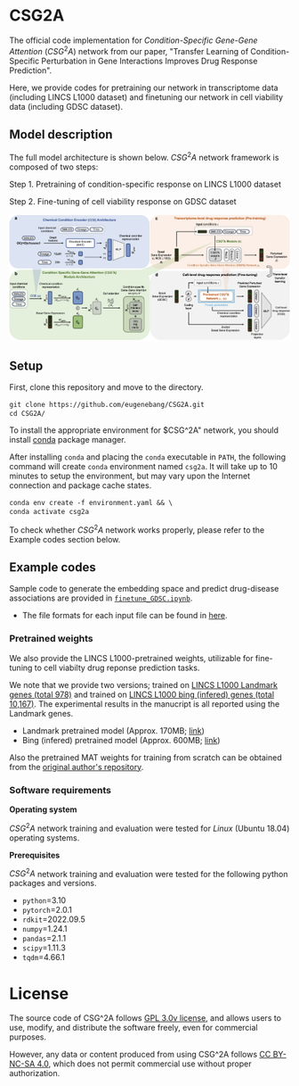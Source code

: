 # CSG2A

The official code implementation for *Condition-Specific Gene-Gene Attention* ($CSG^2A$) network from our paper, "Transfer Learning of Condition-Specific Perturbation in Gene Interactions Improves Drug Response Prediction".

Here, we provide codes for pretraining our network in transcriptome data (including LINCS L1000 dataset) and finetuning our network in cell viability data (including GDSC dataset).

## Model description

The full model architecture is shown below. $CSG^2A$ network framework is composed of two steps:

Step 1. Pretraining of condition-specific response on LINCS L1000 dataset

Step 2. Fine-tuning of cell viability response on GDSC dataset

![model1](img/model_overview.png)

## Setup
First, clone this repository and move to the directory.
```
git clone https://github.com/eugenebang/CSG2A.git
cd CSG2A/
```

To install the appropriate environment for $CSG^2A" network, you should install [conda](https://docs.conda.io/en/latest/) package manager.

After installing `conda` and placing the `conda` executable in `PATH`, the following command will create `conda` environment named `csg2a`. It will take up to 10 minutes to setup the environment, but may vary upon the Internet connection and package cache states.
```
conda env create -f environment.yaml && \
conda activate csg2a
```

To check whether $CSG^2A$ network works properly, please refer to the Example codes section below.

## Example codes
Sample code to generate the embedding space and predict drug-disease associations are provided in [`finetune_GDSC.ipynb`](finetune_GDSC.ipynb).

- The file formats for each input file can be found in [here](data).

### Pretrained weights
We also provide the LINCS L1000-pretrained weights, utilizable for fine-tuning to cell viabilty drug reponse prediction tasks.

We note that we provide two versions; trained on [LINCS L1000 Landmark genes (total 978)](data/LINCS_L1000_landmark_genes.txt) and trained on [LINCS L1000 bing (infered) genes (total 10,167)](data/LINCS_L1000_bing_genes.txt). The experimental results in the manucript is all reported using the Landmark genes.

- Landmark pretrained model (Approx. 170MB; [link](https://drive.google.com/file/d/17-fFIxXB1avNZ9gWsccZ7Ia5Myqfzi9M/view))
- Bing (infered) pretrained model (Approx. 600MB; [link](https://drive.google.com/file/d/1YSafSPi-BreuVveAAtxc-zkMpm7qDjBb/view))

Also the pretrained MAT weights for training from scratch can be obtained from the [original author's repository](https://github.com/ardigen/MAT).

### Software requirements

**Operating system**

 $CSG^2A$ network training and evaluation were tested for *Linux* (Ubuntu 18.04) operating systems.

**Prerequisites**

$CSG^2A$ network training and evaluation were tested for the following python packages and versions.

  - `python`=3.10
  - `pytorch`=2.0.1
  - `rdkit`=2022.09.5
  - `numpy`=1.24.1
  - `pandas`=2.1.1
  - `scipy`=1.11.3
  - `tqdm`=4.66.1

# License
The source code of CSG^2A follows [GPL 3.0v license](LICENSE), and allows users to use, modify, and distribute the software freely, even for commercial purposes.

However, any data or content produced from using CSG^2A follows [CC BY-NC-SA 4.0](CC-BY-NC-SA-4.0), which does not permit commercial use without proper authorization.
